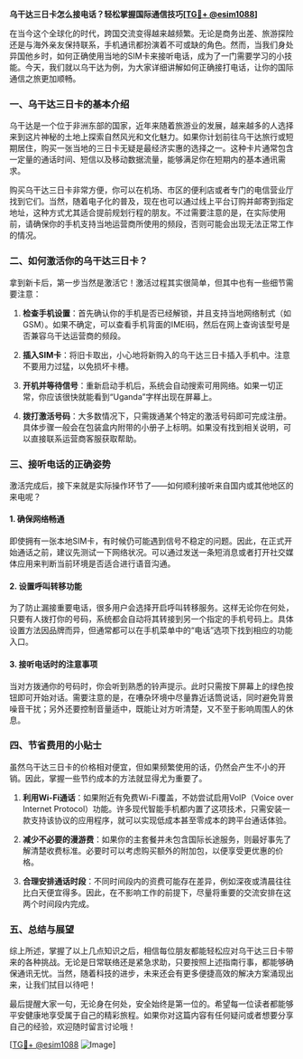 **乌干达三日卡怎么接电话？轻松掌握国际通信技巧[[TG💪+ @esim1088](https://t.me/s/esim1088)]**

在当今这个全球化的时代，跨国交流变得越来越频繁。无论是商务出差、旅游探险还是与海外亲友保持联系，手机通讯都扮演着不可或缺的角色。然而，当我们身处异国他乡时，如何正确使用当地的SIM卡来接听电话，成为了一门需要学习的小技能。今天，我们就以乌干达为例，为大家详细讲解如何正确接打电话，让你的国际通信之旅更加顺畅。

### 一、乌干达三日卡的基本介绍

乌干达是一个位于非洲东部的国家，近年来随着旅游业的发展，越来越多的人选择来到这片神秘的土地上探索自然风光和文化魅力。如果你计划前往乌干达旅行或短期居住，购买一张当地的三日卡无疑是最经济实惠的选择之一。这种卡片通常包含一定量的通话时间、短信以及移动数据流量，能够满足你在短期内的基本通讯需求。

购买乌干达三日卡非常方便，你可以在机场、市区的便利店或者专门的电信营业厅找到它们。当然，随着电子化的普及，现在也可以通过线上平台订购并邮寄到指定地址，这种方式尤其适合提前规划行程的朋友。不过需要注意的是，在实际使用前，请确保你的手机支持当地运营商所使用的频段，否则可能会出现无法正常工作的情况。

### 二、如何激活你的乌干达三日卡？

拿到新卡后，第一步当然是激活它！激活过程其实很简单，但其中也有一些细节需要注意：

1. **检查手机设置**：首先确认你的手机是否已经解锁，并且支持当地网络制式（如GSM）。如果不确定，可以查看手机背面的IMEI码，然后在网上查询该型号是否兼容乌干达运营商的频段。
   
2. **插入SIM卡**：将旧卡取出，小心地将新购入的乌干达三日卡插入手机中。注意不要用力过猛，以免损坏卡槽。

3. **开机并等待信号**：重新启动手机后，系统会自动搜索可用网络。如果一切正常，你应该很快就能看到“Uganda”字样出现在屏幕上。

4. **拨打激活号码**：大多数情况下，只需拨通某个特定的激活号码即可完成注册。具体步骤一般会在包装盒内附带的小册子上标明。如果没有找到相关说明，可以直接联系运营商客服获取帮助。

### 三、接听电话的正确姿势

激活完成后，接下来就是实际操作环节了——如何顺利接听来自国内或其他地区的来电呢？

#### 1. 确保网络畅通
即使拥有一张本地SIM卡，有时候仍可能遇到信号不稳定的问题。因此，在正式开始通话之前，建议先测试一下网络状况。可以通过发送一条短消息或者打开社交媒体应用来判断当前环境是否适合进行语音沟通。

#### 2. 设置呼叫转移功能
为了防止漏接重要电话，很多用户会选择开启呼叫转移服务。这样无论你在何处，只要有人拨打你的号码，系统都会自动将其转接到另一个指定的手机号码上。具体设置方法因品牌而异，但通常都可以在手机菜单中的“电话”选项下找到相应的功能入口。

#### 3. 接听电话时的注意事项
当对方拨通你的号码时，你会听到熟悉的铃声提示。此时只需按下屏幕上的绿色按钮即可开始对话。需要注意的是，在嘈杂环境中尽量靠近话筒说话，同时避免背景噪音干扰；另外还要控制音量适中，既能让对方听清楚，又不至于影响周围人的休息。

### 四、节省费用的小贴士

虽然乌干达三日卡的价格相对便宜，但如果频繁使用的话，仍然会产生不小的开销。因此，掌握一些节约成本的方法就显得尤为重要了。

1. **利用Wi-Fi通话**：如果附近有免费Wi-Fi覆盖，不妨尝试启用VoIP（Voice over Internet Protocol）功能。许多现代智能手机都内置了这项技术，只需安装一款支持该协议的应用程序，就可以实现低成本甚至零成本的跨平台通话体验。

2. **减少不必要的漫游费**：如果你的主套餐并未包含国际长途服务，则最好事先了解清楚收费标准。必要时可以考虑购买额外的附加包，以便享受更优惠的价格。

3. **合理安排通话时段**：不同时间段内的资费可能存在差异，例如深夜或清晨往往比白天便宜得多。因此，在不影响工作的前提下，尽量将重要的交流安排在这两个时间段内完成。

### 五、总结与展望

综上所述，掌握了以上几点知识之后，相信每位朋友都能轻松应对乌干达三日卡带来的各种挑战。无论是日常联络还是紧急求助，只要按照上述指南行事，都能够确保通讯无忧。当然，随着科技的进步，未来还会有更多便捷高效的解决方案涌现出来，让我们拭目以待吧！

最后提醒大家一句，无论身在何处，安全始终是第一位的。希望每一位读者都能够平安健康地享受属于自己的精彩旅程。如果你对这篇内容有任何疑问或者想要分享自己的经验，欢迎随时留言讨论哦！

[[TG💪+ @esim1088](https://t.me/s/esim1088) ![Image](https://i.postimg.cc/4NQfJmqS/Snipaste-2025-05-13-00-14-12.png)]